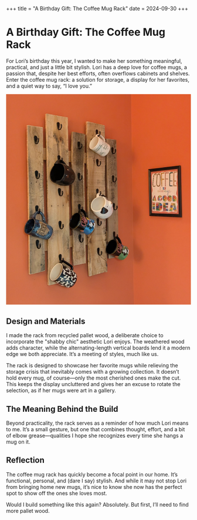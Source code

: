 +++
title = "A Birthday Gift: The Coffee Mug Rack"
date = 2024-09-30
+++

# A Birthday Gift: The Coffee Mug Rack

For Lori’s birthday this year, I wanted to make her something meaningful, practical, and just a little bit stylish. Lori has a deep love for coffee mugs, a passion that, despite her best efforts, often overflows cabinets and shelves. Enter the coffee mug rack: a solution for storage, a display for her favorites, and a quiet way to say, “I love you.”

![Mugs and... hey, where are the pugs?](images/lori-mug-rack.jpg)

## Design and Materials
I made the rack from recycled pallet wood, a deliberate choice to incorporate the "shabby chic" aesthetic Lori enjoys. The weathered wood adds character, while the alternating-length vertical boards lend it a modern edge we both appreciate. It’s a meeting of styles, much like us.

The rack is designed to showcase her favorite mugs while relieving the storage crisis that inevitably comes with a growing collection. It doesn’t hold every mug, of course—only the most cherished ones make the cut. This keeps the display uncluttered and gives her an excuse to rotate the selection, as if her mugs were art in a gallery.

## The Meaning Behind the Build
Beyond practicality, the rack serves as a reminder of how much Lori means to me. It’s a small gesture, but one that combines thought, effort, and a bit of elbow grease—qualities I hope she recognizes every time she hangs a mug on it.

## Reflection
The coffee mug rack has quickly become a focal point in our home. It’s functional, personal, and (dare I say) stylish. And while it may not stop Lori from bringing home new mugs, it’s nice to know she now has the perfect spot to show off the ones she loves most.

Would I build something like this again? Absolutely. But first, I’ll need to find more pallet wood.
